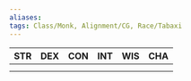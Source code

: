 ```yaml
---
aliases:
tags: Class/Monk, Alignment/CG, Race/Tabaxi
---
```

|STR|DEX|CON|INT|WIS|CHA|
|:-:|:-:|:-:|:-:|:-:|:-:|
|||||||
|||||||
